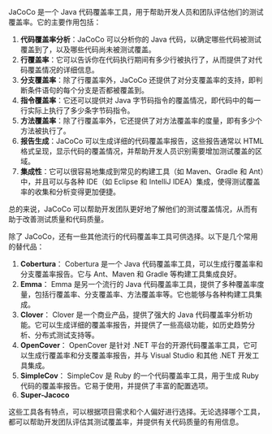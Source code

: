 JaCoCo 是一个 Java 代码覆盖率工具，用于帮助开发人员和团队评估他们的测试覆盖率。它的主要作用包括：

1. **代码覆盖率分析**：JaCoCo 可以分析你的 Java 代码，以确定哪些代码被测试覆盖到了，以及哪些代码尚未被测试覆盖。
2. **行覆盖率**：它可以告诉你在代码执行期间有多少行被执行了，从而提供了对代码覆盖情况的详细信息。
3. **分支覆盖率**：除了行覆盖率外，JaCoCo 还提供了对分支覆盖率的支持，即判断条件语句的每个分支是否都被覆盖到。
4. **指令覆盖率**：它还可以提供对 Java 字节码指令的覆盖情况，即代码中的每一行实际上执行了多少条字节码指令。
5. **方法覆盖率**：除了行覆盖率外，它还提供了对方法覆盖率的度量，即有多少个方法被执行了。
6. **报告生成**：JaCoCo 可以生成详细的代码覆盖率报告，这些报告通常以 HTML 格式呈现，显示代码的覆盖情况，并帮助开发人员识别需要增加测试覆盖的区域。
7. **集成性**：它可以很容易地集成到常见的构建工具（如 Maven、Gradle 和 Ant）中，并且可以与各种 IDE（如 Eclipse 和 IntelliJ IDEA）集成，使得测试覆盖率的收集和分析变得更加便捷。

总的来说，JaCoCo 可以帮助开发团队更好地了解他们的测试覆盖情况，从而有助于改善测试质量和代码质量。


除了 JaCoCo，还有一些其他流行的代码覆盖率工具可供选择。以下是几个常用的替代品：

1. **Cobertura**： Cobertura 是一个 Java 代码覆盖率工具，可以生成行覆盖率和分支覆盖率报告。它与 Ant、Maven 和 Gradle 等构建工具集成良好。
2. **Emma**： Emma 是另一个流行的 Java 代码覆盖率工具，提供了多种覆盖率度量，包括行覆盖率、分支覆盖率、方法覆盖率等。它也能够与各种构建工具集成。
3. **Clover**： Clover 是一个商业产品，提供了强大的 Java 代码覆盖率分析功能。它可以生成详细的覆盖率报告，并提供了一些高级功能，如历史趋势分析、分布式测试支持等。
4. **OpenCover**： OpenCover 是针对 .NET 平台的开源代码覆盖率工具，它可以生成行覆盖率和分支覆盖率报告，并与 Visual Studio 和其他 .NET 开发工具集成。
5. **SimpleCov**： SimpleCov 是 Ruby 的一个代码覆盖率工具，用于生成 Ruby 代码的覆盖率报告。它易于使用，并提供了丰富的配置选项。
6. **Super-Jacoco**

这些工具各有特点，可以根据项目需求和个人偏好进行选择。无论选择哪个工具，都可以帮助开发团队评估其测试覆盖率，并提供有关代码质量的有用信息。
